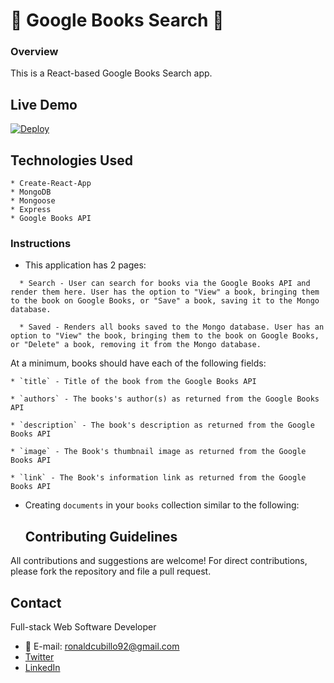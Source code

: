 # :book: Google Books Search :book:

### Overview

This is a React-based Google Books Search app.

## Live Demo
[![Deploy](https://www.herokucdn.com/deploy/button.svg)](https://reactappbooks.herokuapp.com/)


## Technologies Used
```
* Create-React-App
* MongoDB
* Mongoose
* Express
* Google Books API
```

### Instructions

* This application has 2 pages:
```
  * Search - User can search for books via the Google Books API and render them here. User has the option to "View" a book, bringing them to the book on Google Books, or "Save" a book, saving it to the Mongo database.

  * Saved - Renders all books saved to the Mongo database. User has an option to "View" the book, bringing them to the book on Google Books, or "Delete" a book, removing it from the Mongo database.
 ```

 At a minimum, books should have each of the following fields:
 ```
* `title` - Title of the book from the Google Books API

* `authors` - The books's author(s) as returned from the Google Books API

* `description` - The book's description as returned from the Google Books API

* `image` - The Book's thumbnail image as returned from the Google Books API

* `link` - The Book's information link as returned from the Google Books API
```

* Creating `documents` in your `books` collection similar to the following:


  ## Contributing Guidelines

All contributions and suggestions are welcome! For direct contributions, please fork the repository and file a pull request.

## Contact

Full-stack Web Software Developer
   
 * :email: E-mail: ronaldcubillo92@gmail.com
 * [Twitter](https://twitter.com/rcubillo92)
 * [LinkedIn](https://linkedin.com/in/ronald-cubillo/)

